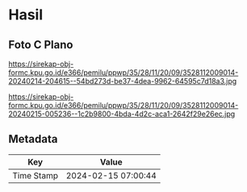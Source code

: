 # Hasil

## Foto C Plano

https://sirekap-obj-formc.kpu.go.id/e366/pemilu/ppwp/35/28/11/20/09/3528112009014-20240214-204615--54bd273d-be37-4dea-9962-64595c7d18a3.jpg

https://sirekap-obj-formc.kpu.go.id/e366/pemilu/ppwp/35/28/11/20/09/3528112009014-20240215-005236--1c2b9800-4bda-4d2c-aca1-2642f29e26ec.jpg


## Metadata

| Key        | Value               |
| ---------- | ------------------- |
| Time Stamp | 2024-02-15 07:00:44 |



